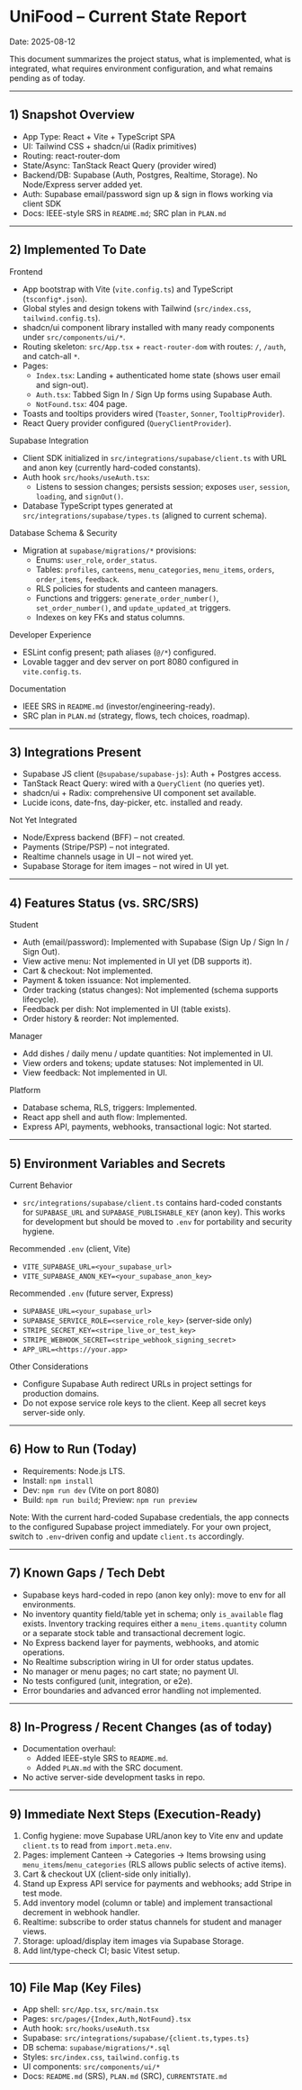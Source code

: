 # UniFood – Current State Report
Date: 2025-08-12

This document summarizes the project status, what is implemented, what is integrated, what requires environment configuration, and what remains pending as of today.

---

## 1) Snapshot Overview

- App Type: React + Vite + TypeScript SPA
- UI: Tailwind CSS + shadcn/ui (Radix primitives)
- Routing: react-router-dom
- State/Async: TanStack React Query (provider wired)
- Backend/DB: Supabase (Auth, Postgres, Realtime, Storage). No Node/Express server added yet.
- Auth: Supabase email/password sign up & sign in flows working via client SDK
- Docs: IEEE-style SRS in `README.md`; SRC plan in `PLAN.md`

---

## 2) Implemented To Date

Frontend
- App bootstrap with Vite (`vite.config.ts`) and TypeScript (`tsconfig*.json`).
- Global styles and design tokens with Tailwind (`src/index.css`, `tailwind.config.ts`).
- shadcn/ui component library installed with many ready components under `src/components/ui/*`.
- Routing skeleton: `src/App.tsx` + `react-router-dom` with routes: `/`, `/auth`, and catch-all `*`.
- Pages:
  - `Index.tsx`: Landing + authenticated home state (shows user email and sign-out).
  - `Auth.tsx`: Tabbed Sign In / Sign Up forms using Supabase Auth.
  - `NotFound.tsx`: 404 page.
- Toasts and tooltips providers wired (`Toaster`, `Sonner`, `TooltipProvider`).
- React Query provider configured (`QueryClientProvider`).

Supabase Integration
- Client SDK initialized in `src/integrations/supabase/client.ts` with URL and anon key (currently hard-coded constants).
- Auth hook `src/hooks/useAuth.tsx`:
  - Listens to session changes; persists session; exposes `user`, `session`, `loading`, and `signOut()`.
- Database TypeScript types generated at `src/integrations/supabase/types.ts` (aligned to current schema).

Database Schema & Security
- Migration at `supabase/migrations/*` provisions:
  - Enums: `user_role`, `order_status`.
  - Tables: `profiles`, `canteens`, `menu_categories`, `menu_items`, `orders`, `order_items`, `feedback`.
  - RLS policies for students and canteen managers.
  - Functions and triggers: `generate_order_number()`, `set_order_number()`, and `update_updated_at` triggers.
  - Indexes on key FKs and status columns.

Developer Experience
- ESLint config present; path aliases (`@/*`) configured.
- Lovable tagger and dev server on port 8080 configured in `vite.config.ts`.

Documentation
- IEEE SRS in `README.md` (investor/engineering-ready).
- SRC plan in `PLAN.md` (strategy, flows, tech choices, roadmap).

---

## 3) Integrations Present

- Supabase JS client (`@supabase/supabase-js`): Auth + Postgres access.
- TanStack React Query: wired with a `QueryClient` (no queries yet).
- shadcn/ui + Radix: comprehensive UI component set available.
- Lucide icons, date-fns, day-picker, etc. installed and ready.

Not Yet Integrated
- Node/Express backend (BFF) – not created.
- Payments (Stripe/PSP) – not integrated.
- Realtime channels usage in UI – not wired yet.
- Supabase Storage for item images – not wired in UI yet.

---

## 4) Features Status (vs. SRC/SRS)

Student
- Auth (email/password): Implemented with Supabase (Sign Up / Sign In / Sign Out).
- View active menu: Not implemented in UI yet (DB supports it).
- Cart & checkout: Not implemented.
- Payment & token issuance: Not implemented.
- Order tracking (status changes): Not implemented (schema supports lifecycle).
- Feedback per dish: Not implemented in UI (table exists).
- Order history & reorder: Not implemented.

Manager
- Add dishes / daily menu / update quantities: Not implemented in UI.
- View orders and tokens; update statuses: Not implemented in UI.
- View feedback: Not implemented in UI.

Platform
- Database schema, RLS, triggers: Implemented.
- React app shell and auth flow: Implemented.
- Express API, payments, webhooks, transactional logic: Not started.

---

## 5) Environment Variables and Secrets

Current Behavior
- `src/integrations/supabase/client.ts` contains hard-coded constants for `SUPABASE_URL` and `SUPABASE_PUBLISHABLE_KEY` (anon key). This works for development but should be moved to `.env` for portability and security hygiene.

Recommended `.env` (client, Vite)
- `VITE_SUPABASE_URL=<your_supabase_url>`
- `VITE_SUPABASE_ANON_KEY=<your_supabase_anon_key>`

Recommended `.env` (future server, Express)
- `SUPABASE_URL=<your_supabase_url>`
- `SUPABASE_SERVICE_ROLE=<service_role_key>` (server-side only)
- `STRIPE_SECRET_KEY=<stripe_live_or_test_key>`
- `STRIPE_WEBHOOK_SECRET=<stripe_webhook_signing_secret>`
- `APP_URL=<https://your.app>`

Other Considerations
- Configure Supabase Auth redirect URLs in project settings for production domains.
- Do not expose service role keys to the client. Keep all secret keys server-side only.

---

## 6) How to Run (Today)

- Requirements: Node.js LTS.
- Install: `npm install`
- Dev: `npm run dev` (Vite on port 8080)
- Build: `npm run build`; Preview: `npm run preview`

Note: With the current hard-coded Supabase credentials, the app connects to the configured Supabase project immediately. For your own project, switch to `.env`-driven config and update `client.ts` accordingly.

---

## 7) Known Gaps / Tech Debt

- Supabase keys hard-coded in repo (anon key only): move to env for all environments.
- No inventory quantity field/table yet in schema; only `is_available` flag exists. Inventory tracking requires either a `menu_items.quantity` column or a separate stock table and transactional decrement logic.
- No Express backend layer for payments, webhooks, and atomic operations.
- No Realtime subscription wiring in UI for order status updates.
- No manager or menu pages; no cart state; no payment UI.
- No tests configured (unit, integration, or e2e).
- Error boundaries and advanced error handling not implemented.

---

## 8) In-Progress / Recent Changes (as of today)

- Documentation overhaul:
  - Added IEEE-style SRS to `README.md`.
  - Added `PLAN.md` with the SRC document.
- No active server-side development tasks in repo.

---

## 9) Immediate Next Steps (Execution-Ready)

1. Config hygiene: move Supabase URL/anon key to Vite env and update `client.ts` to read from `import.meta.env`.
2. Pages: implement Canteen → Categories → Items browsing using `menu_items`/`menu_categories` (RLS allows public selects of active items).
3. Cart & checkout UX (client-side only initially).
4. Stand up Express API service for payments and webhooks; add Stripe in test mode.
5. Add inventory model (column or table) and implement transactional decrement in webhook handler.
6. Realtime: subscribe to order status channels for student and manager views.
7. Storage: upload/display item images via Supabase Storage.
8. Add lint/type-check CI; basic Vitest setup.

---

## 10) File Map (Key Files)

- App shell: `src/App.tsx`, `src/main.tsx`
- Pages: `src/pages/{Index,Auth,NotFound}.tsx`
- Auth hook: `src/hooks/useAuth.tsx`
- Supabase: `src/integrations/supabase/{client.ts,types.ts}`
- DB schema: `supabase/migrations/*.sql`
- Styles: `src/index.css`, `tailwind.config.ts`
- UI components: `src/components/ui/*`
- Docs: `README.md` (SRS), `PLAN.md` (SRC), `CURRENTSTATE.md`
